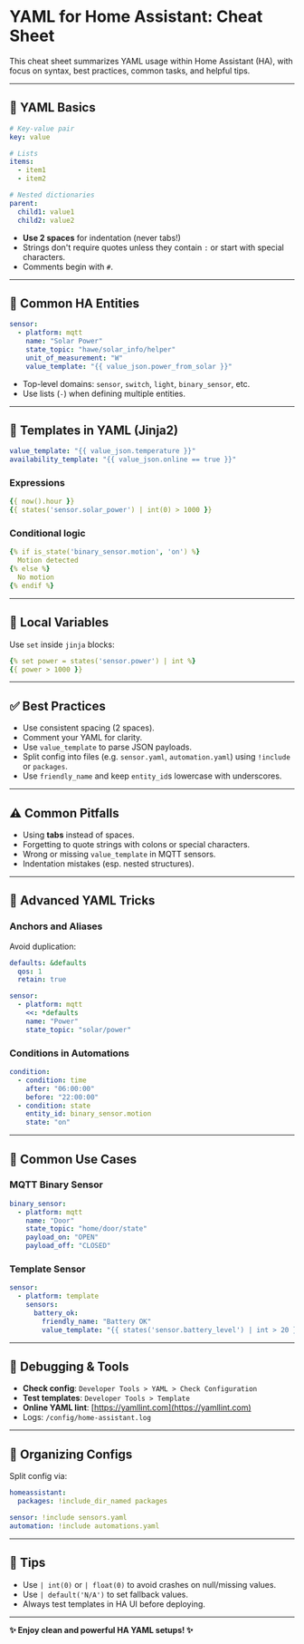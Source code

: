 # YAML for Home Assistant: Cheat Sheet

This cheat sheet summarizes YAML usage within Home Assistant (HA), with focus on syntax, best practices, common tasks, and helpful tips.

---

## 📃 YAML Basics

```yaml
# Key-value pair
key: value

# Lists
items:
  - item1
  - item2

# Nested dictionaries
parent:
  child1: value1
  child2: value2
```

- **Use 2 spaces** for indentation (never tabs!)
- Strings don't require quotes unless they contain `:` or start with special characters.
- Comments begin with `#`.

---

## 🔹 Common HA Entities

```yaml
sensor:
  - platform: mqtt
    name: "Solar Power"
    state_topic: "hawe/solar_info/helper"
    unit_of_measurement: "W"
    value_template: "{{ value_json.power_from_solar }}"
```

- Top-level domains: `sensor`, `switch`, `light`, `binary_sensor`, etc.
- Use lists (`-`) when defining multiple entities.

---

## 🧠 Templates in YAML (Jinja2)

```yaml
value_template: "{{ value_json.temperature }}"
availability_template: "{{ value_json.online == true }}"
```

### Expressions
```yaml
{{ now().hour }}
{{ states('sensor.solar_power') | int(0) > 1000 }}
```

### Conditional logic
```yaml
{% if is_state('binary_sensor.motion', 'on') %}
  Motion detected
{% else %}
  No motion
{% endif %}
```

---

## 🦇 Local Variables

Use `set` inside `jinja` blocks:
```yaml
{% set power = states('sensor.power') | int %}
{{ power > 1000 }}
```

---

## ✅ Best Practices

- Use consistent spacing (2 spaces).
- Comment your YAML for clarity.
- Use `value_template` to parse JSON payloads.
- Split config into files (e.g. `sensor.yaml`, `automation.yaml`) using `!include` or `packages`.
- Use `friendly_name` and keep `entity_id`s lowercase with underscores.

---

## ⚠️ Common Pitfalls

- Using **tabs** instead of spaces.
- Forgetting to quote strings with colons or special characters.
- Wrong or missing `value_template` in MQTT sensors.
- Indentation mistakes (esp. nested structures).

---

## 🔧 Advanced YAML Tricks

### Anchors and Aliases
Avoid duplication:
```yaml
defaults: &defaults
  qos: 1
  retain: true

sensor:
  - platform: mqtt
    <<: *defaults
    name: "Power"
    state_topic: "solar/power"
```

### Conditions in Automations
```yaml
condition:
  - condition: time
    after: "06:00:00"
    before: "22:00:00"
  - condition: state
    entity_id: binary_sensor.motion
    state: "on"
```

---

## 📅 Common Use Cases

### MQTT Binary Sensor
```yaml
binary_sensor:
  - platform: mqtt
    name: "Door"
    state_topic: "home/door/state"
    payload_on: "OPEN"
    payload_off: "CLOSED"
```

### Template Sensor
```yaml
sensor:
  - platform: template
    sensors:
      battery_ok:
        friendly_name: "Battery OK"
        value_template: "{{ states('sensor.battery_level') | int > 20 }}"
```

---

## 📍 Debugging & Tools

- **Check config**: `Developer Tools > YAML > Check Configuration`
- **Test templates**: `Developer Tools > Template`
- **Online YAML lint**: [https://yamllint.com](https://yamllint.com)
- Logs: `/config/home-assistant.log`

---

## 📂 Organizing Configs

Split config via:
```yaml
homeassistant:
  packages: !include_dir_named packages

sensor: !include sensors.yaml
automation: !include automations.yaml
```

---

## 🌟 Tips

- Use `| int(0)` or `| float(0)` to avoid crashes on null/missing values.
- Use `| default('N/A')` to set fallback values.
- Always test templates in HA UI before deploying.

---

**✨ Enjoy clean and powerful HA YAML setups! ✨**

